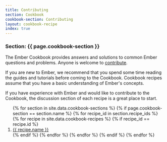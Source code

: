 ```yaml
---
title: Contributing
section: Cookbook
cookbook-section: Contributing
layout: cookbook-recipe
index: true
---
```

### <span class="section-label">Section:</span> {{ page.cookbook-section }}

The Ember Cookbook provides answers and solutions to common Ember questions and problems. Anyone is welcome to
[contribute](understanding_the_cookbook_format.html).

If you are new to Ember, we recommend that you spend some time reading the guides and tutorials before coming
to the Cookbook. Cookbook recipes assume that you have a basic understanding of Ember's concepts.

If you have experience with Ember and would like to contribute to the Cookbook, the discussion section of each
recipe is a great place to start.

<ol>
{% for section in site.data.cookbook-sections %}
  {% if page.cookbook-section == section.name %}
    {% for recipe_id in section.recipe_ids %}
      {% for recipe in site.data.cookbook-recipes %}
        {% if recipe_id == recipe.id %}
          <li><a href="{{ recipe.recipe-file }}.html">{{ recipe.name }}</a></li>
        {% endif %}
      {% endfor %}
    {% endfor %}
  {% endif %}
{% endfor %}
</ol>
